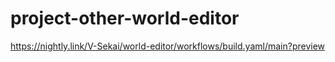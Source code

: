 # project-other-world-editor

https://nightly.link/V-Sekai/world-editor/workflows/build.yaml/main?preview
